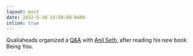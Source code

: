 ```yaml
---
layout: post
date: 2022-5-10 15:59:00-0400
inline: true
---
```


Qualiaheads organized a <a href='https://aproca.github.io/talks/anilseth_qna/'>Q&A</a> with <a href='https://www.anilseth.com/'>Anil Seth</a>, after reading his new book Being You.